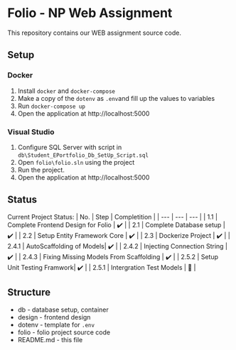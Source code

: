 # Folio - NP Web Assignment
This repository contains our WEB assignment source code.

## Setup 
### Docker
1. Install `docker` and `docker-compose`
2. Make a copy of the `dotenv` as `.env`and fill up the values to variables
3. Run `docker-compose up`
4. Open the application at http://localhost:5000

### Visual Studio
1. Configure SQL Server with script in `db\Student_EPortfolio_Db_SetUp_Script.sql`
2. Open `folio\folio.sln` using the project
3. Run the project.
4. Open the application at http://localhost:5000

## Status
Current Project Status:
| No. | Step | Completition |
| --- | --- | --- |
| 1.1 | Complete Frontend Design for Folio | :heavy_check_mark: |
| 2.1 | Complete Database setup | :heavy_check_mark: |
| 2.2 | Setup Entity Framework Core | :heavy_check_mark: |
| 2.3 | Dockerize Project | :heavy_check_mark: |
| 2.4.1 | AutoScaffolding of Models| :heavy_check_mark: |
| 2.4.2 | Injecting Connection String | :heavy_check_mark: |
| 2.4.3 | Fixing Missing Models From Scaffolding | :heavy_check_mark: |
| 2.5.2 | Setup Unit Testing Framwork| :heavy_check_mark: |
| 2.5.1 | Intergration Test Models | :construction: |

## Structure
- db - database setup, container
- design - frontend design
- dotenv - template for `.env` 
- folio - folio project source code
- README.md - this file
